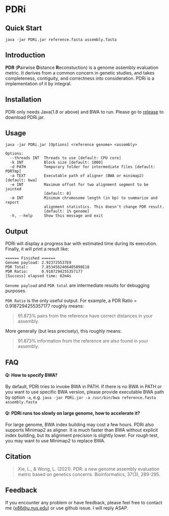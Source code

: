 # PDRi

## Quick Start
```shell
java -jar PDRi.jar reference.fasta assembly.fasta
```

## Introduction

**PDR** (**P**airwise **D**istance **R**econstuction) is a genome assembly evaluation metric. It derives from a common concern in genetic studies, and takes completeness, contiguity, and correctness into consideration. PDRi is a implementation of it by integral.

## Installation

PDRi only needs Java(1.8 or above) and BWA to run. Please go to [release](https://github.com/taoistly/PDR/releases) to download PDRi.jar.

## Usage

```shell
java -jar PDRi.jar [Options] <reference genome> <assembly>

Options:
  --threads INT  Threads to use [default: CPU core]
  -k INT         Block size [default: 1000]
  -d PATH        Temporary folder for intermediate files [default: PDRTmp]
  -a TEXT        Executable path of aligner (BWA or minimap2) [default: bwa]
  -e INT         Maximum offset for two alignment segment to be jointed
                 [default: 0]
  -m INT         Minimum chromosome length (in bp) to summarize and report
                 alignment statistics. This doesn't change PDR result.
                 [default: 1% genome]
  -h, --help     Show this message and exit

```

## Output
PDRi will display a progress bar with estimated time during its execution. Finally, it will print a result like:
```
====== Finished ======
Genome payload: 2.923725537E9
PDR Total:      7.8534562466405898E18
PDR Ratio:      0.9187294255357177
[Success] elapsed time: 82m4s
```
`Genome payload` and `PDR total` are intermediate results for debugging purposes.

`PDR Ratio` is the only useful output. For example, a PDR Ratio = 0.9187294255357177 roughly means: 
> 91.873% pairs from the reference have correct distances in your assembly.

More generally (but less precisely), this roughly means:
> 91.873% information from the reference are also found in your assembly.

## FAQ

#### Q: How to specify BWA?

By default, PDRi tries to invoke BWA in PATH. If there is no BWA in PATH or you want to use specific BWA version, please provide executable BWA path by option `-a`, e.g. `java -jar PDRi.jar -a /usr/bin/bwa reference.fasta assembly.fasta `

#### Q: PDRi runs too slowly on large genome, how to accelerate it?

For large genome, BWA index building may cost a few hours. PDRi also supports Minimap2 as aligner. It is much faster than BWA without explicit index building, but its alignment precision is slightly lower. For rough test, you may want to use Minimap2 to replace BWA.  
 
## Citation
> Xie, L., & Wong, L. (2021). PDR: a new genome assembly evaluation metric based on genetics concerns. Bioinformatics, 37(3), 289-295.

## Feedback
If you encounter any problem or have feedback, please feel free to contact me (x86@u.nus.edu) or use github issue. I will reply ASAP.
